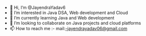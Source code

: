- 👋 Hi, I’m @JayendraYadav6
- 👀 I’m interested in Java DSA, Web development and Cloud 
- 🌱 I’m currently learning Java and Web development
- 💞️ I’m looking to collaborate on Java projects and cloud platforms
- 📫 How to reach me :- mail:-jayendrayadav06@gmail.com

<!---
JayendraYadav6/JayendraYadav6 is a ✨ special ✨ repository because its `README.md` (this file) appears on your GitHub profile.
You can click the Preview link to take a look at your changes.
--->
